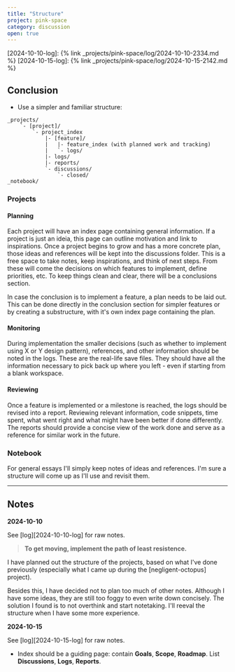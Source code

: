 ```yaml
---
title: "Structure"
project: pink-space
category: discussion
open: true
---
```

[2024-10-10-log]: {% link _projects/pink-space/log/2024-10-10-2334.md %}
[2024-10-15-log]: {% link _projects/pink-space/log/2024-10-15-2142.md %}

## Conclusion

* Use a simpler and familiar structure:
```
_projects/
    `- [project]/
        `- project_index
            |- [feature]/
            |   |- feature_index (with planned work and tracking)
            |   `- logs/
            |- logs/
            |- reports/
            `- discussions/
                `- closed/
_notebook/
```

### Projects

#### Planning

Each project will have an index page containing general information. If a project is just an ideia, this page can outline motivation and link to inspirations. Once a project begins to grow and has a more concrete plan, those ideas and references will be kept into the discussions folder. This is a free space to take notes, keep inspirations, and think of next steps. From these will come the decisions on which features to implement, define priorities, etc. To keep things clean and clear, there will be a conclusions section.

In case the conclusion is to implement a feature, a plan needs to be laid out. This can be done directly in the conclusion section for simpler features or by creating a substructure, with it's own index page containing the plan.

#### Monitoring

During implementation the smaller decisions (such as whether to implement using X or Y design pattern), references, and other information should be noted in the logs. These are the real-life save files. They should have all the information necessary to pick back up where you left - even if starting from a blank workspace.

#### Reviewing

Once a feature is implemented or a milestone is reached, the logs should be revised into a report. Reviewing relevant information, code snippets, time spent, what went right and what might have been better if done differently. The reports should provide a concise view of the work done and serve as a reference for similar work in the future.

### Notebook

For general essays I'll simply keep notes of ideas and references. I'm sure a structure will come up as I'll use and revisit them.

---

## Notes

**2024-10-10**

See [log][2024-10-10-log] for raw notes.

> **To get moving, implement the path of least resistence.**

I have planned out the structure of the projects, based on what I've done previously (especially what I came up during the [negligent-octopus] project).

Besides this, I have decided not to plan too much of other notes. Although I have some ideas, they are still too foggy to even write down concisely. The solution I found is to not overthink and start notetaking. I'll reeval the structure when I have some more experience.

**2024-10-15**

See [log][2024-10-15-log] for raw notes.

* Index should be a guiding page: contain **Goals**, **Scope**, **Roadmap**. List **Discussions**, **Logs**, **Reports**.
